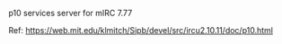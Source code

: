 p10 services server for mIRC 7.77

Ref: https://web.mit.edu/klmitch/Sipb/devel/src/ircu2.10.11/doc/p10.html
